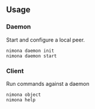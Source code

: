 ## Usage

### Daemon

Start and configure a local peer.

```
nimona daemon init
nimona daemon start
```

### Client

Run commands against a daemon

```
nimona object
nimona help
```
